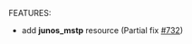 <!-- markdownlint-disable-file MD013 MD041 -->
FEATURES:

* add **junos_mstp** resource (Partial fix [#732](https://github.com/jeremmfr/terraform-provider-junos/issues/732))
